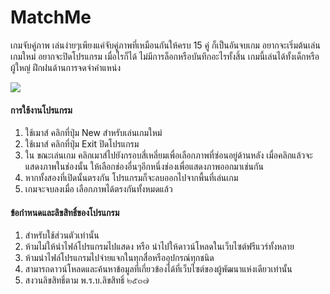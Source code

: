 # MatchMe

เกมจับคู่ภาพ เล่นง่ายๆเพียงแค่จับคู่ภาพที่เหมือนกันให้ครบ 15 คู่ ก็เป็นอันจบเกม อยากจะเริ่มต้นเล่นเกมใหม่ อยากจะปิดโปรแกรม เมื่อไรก็ได้ ไม่มีการล็อกหรือบันทึกอะไรทั้งสิ้น เกมนี้เล่นได้ทั้งเด็กหรือผู้ใหญ่ ฝึกฝนด้านการจดจำคำแหน่ง

<image src="matchme.png">
  
#### การใช้งานโปรแกรม

1. ใช้เมาส์ คลิกที่ปุ่ม New สำหรับเล่นเกมใหม่
2. ใช้เมาส์ คลิกที่ปุ่ม Exit ปิดโปรแกรม
3. ใน ขณะเล่นเกม คลิกเมาส์ไปยังกรอบสี่เหลี่ยมเพื่อเลือกภาพที่ซ่อนอยู่ด้านหลัง เมื่อคลิกแล้วจะแสดงภาพในช่องนั้น ให้เลือกช่องอื่นๆอีกหนึ่งช่องเพื่อแสดงภาพออกมาเช่นกัน
4. หากทั้งสองที่เปิดนั้นตรงกัน โปรแกรมก็จะลบออกไปจากพื้นที่เล่นเกม
5. เกมจะจบลงเมื่อ เลือกภาพได้ตรงกันทั้งหมดแล้ว

#### ข้อกำหนดและลิขสิทธิ์ของโปรแกรม

1. สำหรับใช้ส่วนตัวเท่านั้น
2. ห้ามไม่ให้นำไฟล์โปรแกรมไปแสดง หรือ นำไปให้ดาวน์โหลดในเว็บไซต์ฟรีแวร์ทั้งหลาย
3. ห้ามนำไฟล์โปรแกรมไปจ่ายแจกในทุกสื่อหรืออุปกรณ์ทุกชนิด
4. สามารถดาวน์โหลดและค้นหาข้อมูลที่เกี่ยวข้องได้ที่เว็บไซต์ของผู้พัฒนาแห่งเดียวเท่านั้น
5. สงวนลิขสิทธิ์ตาม พ.ร.บ.ลิขสิทธิ์ ๒๕๓๗
